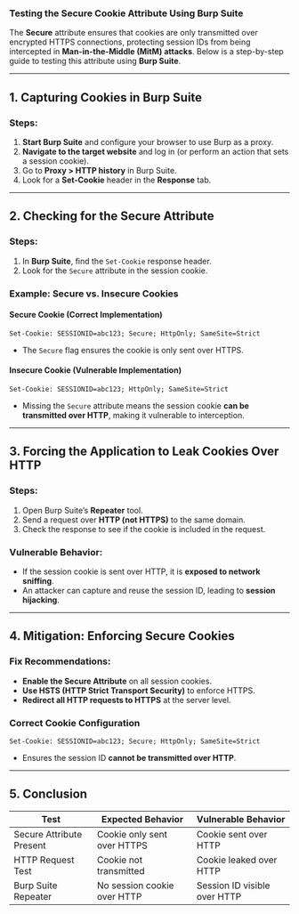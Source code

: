 ### **Testing the Secure Cookie Attribute Using Burp Suite**  

The **Secure** attribute ensures that cookies are only transmitted over encrypted HTTPS connections, protecting session IDs from being intercepted in **Man-in-the-Middle (MitM) attacks**. Below is a step-by-step guide to testing this attribute using **Burp Suite**.

---

## **1. Capturing Cookies in Burp Suite**
### **Steps:**
1. **Start Burp Suite** and configure your browser to use Burp as a proxy.
2. **Navigate to the target website** and log in (or perform an action that sets a session cookie).
3. Go to **Proxy > HTTP history** in Burp Suite.
4. Look for a **Set-Cookie** header in the **Response** tab.

---

## **2. Checking for the Secure Attribute**
### **Steps:**
1. In **Burp Suite**, find the `Set-Cookie` response header.
2. Look for the `Secure` attribute in the session cookie.

### **Example: Secure vs. Insecure Cookies**
#### **Secure Cookie (Correct Implementation)**
```
Set-Cookie: SESSIONID=abc123; Secure; HttpOnly; SameSite=Strict
```
- The `Secure` flag ensures the cookie is only sent over HTTPS.

#### **Insecure Cookie (Vulnerable Implementation)**
```
Set-Cookie: SESSIONID=abc123; HttpOnly; SameSite=Strict
```
- Missing the `Secure` attribute means the session cookie **can be transmitted over HTTP**, making it vulnerable to interception.

---

## **3. Forcing the Application to Leak Cookies Over HTTP**
### **Steps:**
1. Open Burp Suite’s **Repeater** tool.
2. Send a request over **HTTP (not HTTPS)** to the same domain.
3. Check the response to see if the cookie is included in the request.

### **Vulnerable Behavior:**
- If the session cookie is sent over HTTP, it is **exposed to network sniffing**.
- An attacker can capture and reuse the session ID, leading to **session hijacking**.

---

## **4. Mitigation: Enforcing Secure Cookies**
### **Fix Recommendations:**
- **Enable the Secure Attribute** on all session cookies.
- **Use HSTS (HTTP Strict Transport Security)** to enforce HTTPS.
- **Redirect all HTTP requests to HTTPS** at the server level.

### **Correct Cookie Configuration**
```
Set-Cookie: SESSIONID=abc123; Secure; HttpOnly; SameSite=Strict
```
- Ensures the session ID **cannot be transmitted over HTTP**.

---

## **5. Conclusion**
| **Test** | **Expected Behavior** | **Vulnerable Behavior** |
|----------|----------------------|------------------------|
| Secure Attribute Present | Cookie only sent over HTTPS | Cookie sent over HTTP |
| HTTP Request Test | Cookie not transmitted | Cookie leaked over HTTP |
| Burp Suite Repeater | No session cookie over HTTP | Session ID visible over HTTP |
